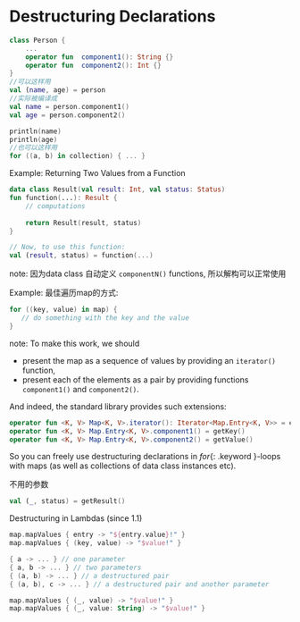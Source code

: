 # Destructuring Declarations
[ppt]:()

``` kotlin
class Person {
    ...
    operator fun  component1(): String {}
    operator fun  component2(): Int {}
}
//可以这样用
val (name, age) = person 
//实际被编译成
val name = person.component1()
val age = person.component2()
```
``` kotlin
println(name)
println(age)
//也可以这样用
for ((a, b) in collection) { ... }
```
[ppt]:()

Example: Returning Two Values from a Function
 
``` kotlin
data class Result(val result: Int, val status: Status)
fun function(...): Result {
    // computations
    
    return Result(result, status)
}

// Now, to use this function:
val (result, status) = function(...)
```
note:
因为data class 自动定义 `componentN()` functions, 所以解构可以正常使用

[ppt]:()
Example: 最佳遍历map的方式:

``` kotlin
for ((key, value) in map) {
   // do something with the key and the value
}
```
note:
To make this work, we should 

* present the map as a sequence of values by providing an `iterator()` function,
* present each of the elements as a pair by providing functions `component1()` and `component2()`.
  
And indeed, the standard library provides such extensions:

``` kotlin
operator fun <K, V> Map<K, V>.iterator(): Iterator<Map.Entry<K, V>> = entrySet().iterator()
operator fun <K, V> Map.Entry<K, V>.component1() = getKey()
operator fun <K, V> Map.Entry<K, V>.component2() = getValue()
```  
  
So you can freely use destructuring declarations in *for*{: .keyword }-loops with maps (as well as collections of data class instances etc).

[ppt]:()
不用的参数
``` kotlin
val (_, status) = getResult()
```
[ppt]:()

Destructuring in Lambdas (since 1.1)

``` kotlin
map.mapValues { entry -> "${entry.value}!" }
map.mapValues { (key, value) -> "$value!" }
```

``` kotlin
{ a -> ... } // one parameter
{ a, b -> ... } // two parameters
{ (a, b) -> ... } // a destructured pair
{ (a, b), c -> ... } // a destructured pair and another parameter
```
``` kotlin
map.mapValues { (_, value) -> "$value!" }
map.mapValues { (_, value: String) -> "$value!" }
```